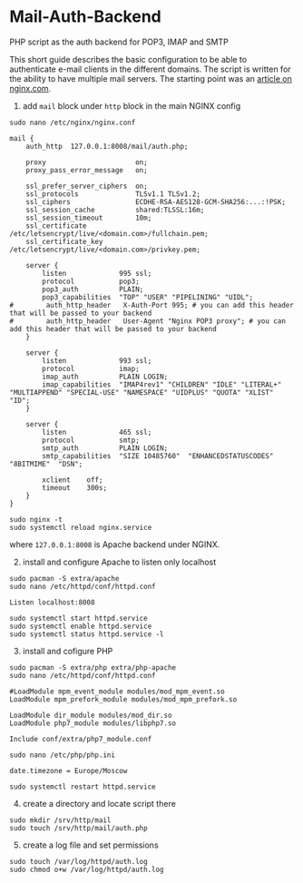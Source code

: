 # Mail-Auth-Backend
PHP script as the auth backend for POP3, IMAP and SMTP

This short guide describes the basic configuration to be able to authenticate e-mail clients in the different domains.
The script is written for the ability to have multiple mail servers.
The starting point was an [article on nginx.com](https://www.nginx.com/resources/wiki/start/topics/examples/imapauthenticatewithapachephpscript/).

1. add `mail` block under `http` block in the main NGINX config
```
sudo nano /etc/nginx/nginx.conf
```
```
mail {
    auth_http  127.0.0.1:8008/mail/auth.php;

    proxy                      on;
    proxy_pass_error_message   on;

    ssl_prefer_server_ciphers  on;
    ssl_protocols              TLSv1.1 TLSv1.2;
    ssl_ciphers                ECDHE-RSA-AES128-GCM-SHA256:...:!PSK;
    ssl_session_cache          shared:TLSSL:16m;
    ssl_session_timeout        10m;
    ssl_certificate            /etc/letsencrypt/live/<domain.com>/fullchain.pem;
    ssl_certificate_key        /etc/letsencrypt/live/<domain.com>/privkey.pem;
 
    server {
        listen             995 ssl;
        protocol           pop3;
        pop3_auth          PLAIN;
        pop3_capabilities  "TOP" "USER" "PIPELINING" "UIDL";
#        auth_http_header   X-Auth-Port 995; # you can add this header that will be passed to your backend
#        auth_http_header   User-Agent "Nginx POP3 proxy"; # you can add this header that will be passed to your backend
    }

    server {
        listen             993 ssl;
        protocol           imap;
        imap_auth          PLAIN LOGIN;
        imap_capabilities  "IMAP4rev1" "CHILDREN" "IDLE" "LITERAL+" "MULTIAPPEND" "SPECIAL-USE" "NAMESPACE" "UIDPLUS" "QUOTA" "XLIST" "ID";
    }

    server {
        listen             465 ssl;
        protocol           smtp;
        smtp_auth          PLAIN LOGIN;
        smtp_capabilities  "SIZE 10485760"  "ENHANCEDSTATUSCODES"  "8BITMIME"  "DSN";
 
        xclient    off;
        timeout    300s;
    }
}
```
```
sudo nginx -t
sudo systemctl reload nginx.service
```
where `127.0.0.1:8008` is Apache backend under NGINX.

2. install and configure Apache to listen only localhost
```
sudo pacman -S extra/apache
sudo nano /etc/httpd/conf/httpd.conf
```
```
Listen localhost:8008
```
```
sudo systemctl start httpd.service
sudo systemctl enable httpd.service
sudo systemctl status httpd.service -l
```

3. install and cofigure PHP
```
sudo pacman -S extra/php extra/php-apache
sudo nano /etc/httpd/conf/httpd.conf
```
```
#LoadModule mpm_event_module modules/mod_mpm_event.so
LoadModule mpm_prefork_module modules/mod_mpm_prefork.so

LoadModule dir_module modules/mod_dir.so
LoadModule php7_module modules/libphp7.so

Include conf/extra/php7_module.conf
```
```
sudo nano /etc/php/php.ini
```
```
date.timezone = Europe/Moscow
```
```
sudo systemctl restart httpd.service
```

4. create a directory and locate script there
```
sudo mkdir /srv/http/mail
sudo touch /srv/http/mail/auth.php
```

5. create a log file and set permissions
```
sudo touch /var/log/httpd/auth.log
sudo chmod o+w /var/log/httpd/auth.log
```
